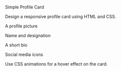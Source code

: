 Simple Profile Card

Design a responsive profile card using HTML and CSS.

A profile picture

Name and designation

A short bio

Social media icons

Use CSS animations for a hover effect on the card.
